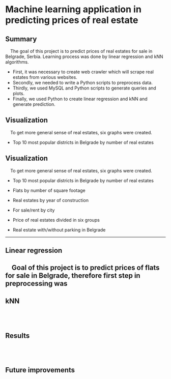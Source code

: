 # Machine learning application in predicting prices of real estate

## Summary
&nbsp;&nbsp;&nbsp;&nbsp;The goal of this project is to predict prices of real estates for sale in Belgrade, Serbia. Learning process was done by linear regression and kNN algorithms.
  * First, it was necessary to create web crawler which will scrape real estates from various websites. 
  * Secondly, we needed to write a Python scripts to preprocess data. 
  * Thirdly, we used MySQL and Python scripts to generate queries and plots. 
  * Finally, we used Python to create linear regression and kNN and generate prediction.

## Visualization
&nbsp;&nbsp;&nbsp;&nbsp;To get more general sense of real estates, six graphs were created.
- Top 10 most popular districts in Belgrade by number of real estates

## Visualization
&nbsp;&nbsp;&nbsp;&nbsp;To get more general sense of real estates, six graphs were created.
- Top 10 most popular districts in Belgrade by number of real estates

- Flats by number of square footage

- Real estates by year of construction

- For sale/rent by city

- Price of real estates divided in six groups

- Real estate with/without parking in Belgrade
---
## Linear regression
&nbsp;&nbsp;&nbsp;&nbsp;Goal of this project is to predict prices of flats for sale in Belgrade, therefore first step in preprocessing was 
---
## kNN
&nbsp;&nbsp;&nbsp;&nbsp;
---
## Results
&nbsp;&nbsp;&nbsp;&nbsp;
---
## Future improvements
&nbsp;&nbsp;&nbsp;&nbsp;
